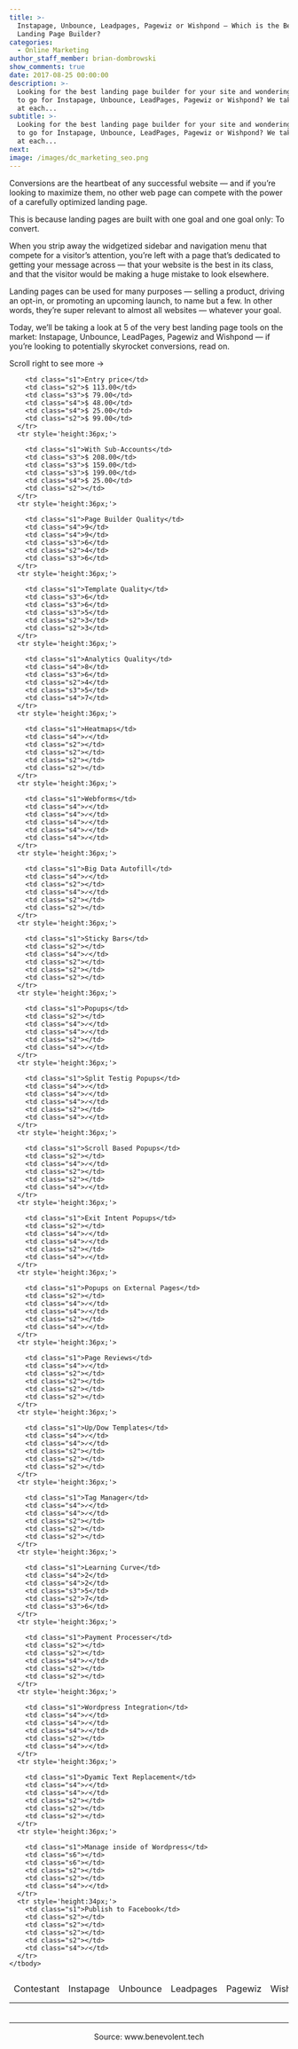 ```yaml
---
title: >-
  Instapage, Unbounce, Leadpages, Pagewiz or Wishpond – Which is the Best
  Landing Page Builder?
categories:
  - Online Marketing
author_staff_member: brian-dombrowski
show_comments: true
date: 2017-08-25 00:00:00
description: >-
  Looking for the best landing page builder for your site and wondering whether
  to go for Instapage, Unbounce, LeadPages, Pagewiz or Wishpond? We take a look
  at each...
subtitle: >-
  Looking for the best landing page builder for your site and wondering whether
  to go for Instapage, Unbounce, LeadPages, Pagewiz or Wishpond? We take a look
  at each...
next:
image: /images/dc_marketing_seo.png
---
```



Conversions are the heartbeat of any successful website — and if you’re looking to maximize them, no other web page can compete with the power of a carefully optimized landing page.

This is because landing pages are built with one goal and one goal only: To convert.

When you strip away the widgetized sidebar and navigation menu that compete for a visitor’s attention, you’re left with a page that’s dedicated to getting your message across — that your website is the best in its class, and that the visitor would be making a huge mistake to look elsewhere.

Landing pages can be used for many purposes — selling a product, driving an opt-in, or promoting an upcoming launch, to name but a few. In other words, they’re super relevant to almost all websites — whatever your goal.

Today, we’ll be taking a look at 5 of the very best landing page tools on the market: Instapage, Unbounce, LeadPages, Pagewiz and Wishpond — if you’re looking to potentially skyrocket conversions, read on.

<!--<iframe width="790px" height="910px" style="max-width:100%; margin:auto;" src="/landing-page-table.html"></iframe>-->

<div id="landingpagetablewrapper">
<style type="text/css">
  #landingpagetablewrapper ::-webkit-scrollbar {
      -webkit-appearance: none;
      width: 7px;
  }
  #landingpagetablewrapper ::-webkit-scrollbar-thumb {
      border-radius: 4px;
      background-color: rgba(0,0,0,.5);
      -webkit-box-shadow: 0 0 1px rgba(255,255,255,.5);
  }
  
  .scroll-text {
    display:none;
  }
  @media only screen and (max-device-width:900px){
    .scroll-text { display:block; }
  }

  .ritz {
    max-width: 100%;
    width: 910px;
    margin:auto;
    overflow:scroll;
  }
  
  .ritz .waffle {
    border: 1px solid #aaa;
    margin: auto;
  }
  .ritz .waffle a {
    color: inherit;
  }

  .ritz .waffle td {
    text-align: center;
    color: #000000;
    font-family: 'Helvetica Neue',Arial;
    font-size: 12pt;
    vertical-align: middle;
    white-space: nowrap;
    direction: ltr;
    padding: 0px 10px 0px 10px;
    border-bottom: 1px solid #aaa;
  }

  .ritz .waffle .s2 {
    background-color: #f4c7c3;
  }

  .ritz .waffle .s5 {
    border-left: none;
    border-right: none;
    background-color: #ffffff;
  }

  .ritz .waffle .s0 {
    background-color: #ffffff;
    font-size: 14pt;
    padding: 0px 14px 0px 14px;
    border-bottom: 2px solid gray;
  }

  .ritz .waffle .s6 {
    border-left: none;
    background-color: #f4c7c3;
  }

  .ritz .waffle .s1 {
    background-color: #ffffff;

  }

  .ritz .waffle .s4 {
    background-color: #b7e1cd;
  }

  .ritz .waffle .s3 {
    background-color: #fce8b2;
  }
</style>
<div class="ritz grid-container" dir="ltr">
  <div class='scroll-text'>Scroll right to see more →</div>
  <table cellpadding="0" cellspacing="0" class="waffle">
    <thead>
      <tr style='height:48px;'>
        <td class="s0" dir="ltr">Contestant</td>
        <td class="s0">Instapage</td>
        <td class="s0">Unbounce</td>
        <td class="s0">Leadpages</td>
        <td class="s0">Pagewiz</td>
        <td class="s0">Wishpond</td>
      </tr>
      </thead>
    <tbody>
      <tr style='height:36px;'>
        
        <td class="s1">Entry price</td>
        <td class="s2">$ 113.00</td>
        <td class="s3">$ 79.00</td>
        <td class="s4">$ 48.00</td>
        <td class="s4">$ 25.00</td>
        <td class="s2">$ 99.00</td>
      </tr>
      <tr style='height:36px;'>
        
        <td class="s1">With Sub-Accounts</td>
        <td class="s3">$ 208.00</td>
        <td class="s3">$ 159.00</td>
        <td class="s3">$ 199.00</td>
        <td class="s4">$ 25.00</td>
        <td class="s2"></td>
      </tr>
      <tr style='height:36px;'>
        
        <td class="s1">Page Builder Quality</td>
        <td class="s4">9</td>
        <td class="s4">9</td>
        <td class="s3">6</td>
        <td class="s2">4</td>
        <td class="s3">6</td>
      </tr>
      <tr style='height:36px;'>
        
        <td class="s1">Template Quality</td>
        <td class="s3">6</td>
        <td class="s3">6</td>
        <td class="s3">5</td>
        <td class="s2">3</td>
        <td class="s2">3</td>
      </tr>
      <tr style='height:36px;'>
        
        <td class="s1">Analytics Quality</td>
        <td class="s4">8</td>
        <td class="s3">6</td>
        <td class="s2">4</td>
        <td class="s3">5</td>
        <td class="s4">7</td>
      </tr>
      <tr style='height:36px;'>
        
        <td class="s1">Heatmaps</td>
        <td class="s4">✓</td>
        <td class="s2"></td>
        <td class="s2"></td>
        <td class="s2"></td>
        <td class="s2"></td>
      </tr>
      <tr style='height:36px;'>
        
        <td class="s1">Webforms</td>
        <td class="s4">✓</td>
        <td class="s4">✓</td>
        <td class="s4">✓</td>
        <td class="s4">✓</td>
        <td class="s4">✓</td>
      </tr>
      <tr style='height:36px;'>
        
        <td class="s1">Big Data Autofill</td>
        <td class="s4">✓</td>
        <td class="s2"></td>
        <td class="s4">✓</td>
        <td class="s2"></td>
        <td class="s2"></td>
      </tr>
      <tr style='height:36px;'>
        
        <td class="s1">Sticky Bars</td>
        <td class="s2"></td>
        <td class="s4">✓</td>
        <td class="s2"></td>
        <td class="s2"></td>
        <td class="s2"></td>
      </tr>
      <tr style='height:36px;'>
        
        <td class="s1">Popups</td>
        <td class="s2"></td>
        <td class="s4">✓</td>
        <td class="s4">✓</td>
        <td class="s2"></td>
        <td class="s4">✓</td>
      </tr>
      <tr style='height:36px;'>
        
        <td class="s1">Split Testig Popups</td>
        <td class="s4">✓</td>
        <td class="s4">✓</td>
        <td class="s4">✓</td>
        <td class="s2"></td>
        <td class="s4">✓</td>
      </tr>
      <tr style='height:36px;'>
        
        <td class="s1">Scroll Based Popups</td>
        <td class="s2"></td>
        <td class="s4">✓</td>
        <td class="s2"></td>
        <td class="s2"></td>
        <td class="s4">✓</td>
      </tr>
      <tr style='height:36px;'>
        
        <td class="s1">Exit Intent Popups</td>
        <td class="s2"></td>
        <td class="s4">✓</td>
        <td class="s4">✓</td>
        <td class="s2"></td>
        <td class="s4">✓</td>
      </tr>
      <tr style='height:36px;'>
        
        <td class="s1">Popups on External Pages</td>
        <td class="s2"></td>
        <td class="s4">✓</td>
        <td class="s4">✓</td>
        <td class="s2"></td>
        <td class="s4">✓</td>
      </tr>
      <tr style='height:36px;'>
        
        <td class="s1">Page Reviews</td>
        <td class="s4">✓</td>
        <td class="s2"></td>
        <td class="s2"></td>
        <td class="s2"></td>
        <td class="s2"></td>
      </tr>
      <tr style='height:36px;'>
        
        <td class="s1">Up/Dow Templates</td>
        <td class="s4">✓</td>
        <td class="s4">✓</td>
        <td class="s2"></td>
        <td class="s2"></td>
        <td class="s2"></td>
      </tr>
      <tr style='height:36px;'>
        
        <td class="s1">Tag Manager</td>
        <td class="s4">✓</td>
        <td class="s4">✓</td>
        <td class="s2"></td>
        <td class="s2"></td>
        <td class="s2"></td>
      </tr>
      <tr style='height:36px;'>
        
        <td class="s1">Learning Curve</td>
        <td class="s4">2</td>
        <td class="s4">2</td>
        <td class="s3">5</td>
        <td class="s2">7</td>
        <td class="s3">6</td>
      </tr>
      <tr style='height:36px;'>
        
        <td class="s1">Payment Processer</td>
        <td class="s2"></td>
        <td class="s2"></td>
        <td class="s4">✓</td>
        <td class="s2"></td>
        <td class="s2"></td>
      </tr>
      <tr style='height:36px;'>
        
        <td class="s1">Wordpress Integration</td>
        <td class="s4">✓</td>
        <td class="s4">✓</td>
        <td class="s4">✓</td>
        <td class="s2"></td>
        <td class="s4">✓</td>
      </tr>
      <tr style='height:36px;'>
        
        <td class="s1">Dyamic Text Replacement</td>
        <td class="s4">✓</td>
        <td class="s4">✓</td>
        <td class="s2"></td>
        <td class="s2"></td>
        <td class="s2"></td>
      </tr>
      <tr style='height:36px;'>
        
        <td class="s1">Manage inside of Wordpress</td>
        <td class="s6"></td>
        <td class="s6"></td>
        <td class="s2"></td>
        <td class="s2"></td>
        <td class="s4">✓</td>
      </tr>
      <tr style='height:34px;'>
        <td class="s1">Publish to Facebook</td>
        <td class="s2"></td>
        <td class="s2"></td>
        <td class="s2"></td>
        <td class="s2"></td>
        <td class="s4">✓</td>
      </tr>
    </tbody>
  </table>
  <div style="text-align:center;">Source: www.benevolent.tech</div>
</div>
</div>
